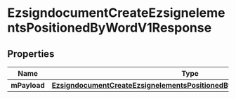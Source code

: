 
# EzsigndocumentCreateEzsignelementsPositionedByWordV1Response

## Properties
| Name | Type | Description | Notes |
| ------------ | ------------- | ------------- | ------------- |
| **mPayload** | [**EzsigndocumentCreateEzsignelementsPositionedByWordV1ResponseMPayload**](EzsigndocumentCreateEzsignelementsPositionedByWordV1ResponseMPayload.md) |  |  |



